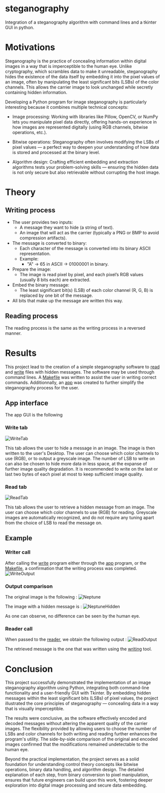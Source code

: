 # steganography
Integration of a steganography algorithm with command lines and a tkinter GUI in python.

# Motivations
Steganography is the practice of concealing information within digital images in a way that is imperceptible to the human eye. Unlike cryptography, which scrambles data to make it unreadable, steganography hides the existence of the data itself by embedding it into the pixel values of an image, often by manipulating the least significant bits (LSBs) of the color channels. This allows the carrier image to look unchanged while secretly containing hidden information.

Developing a Python program for image steganography is particularly interesting because it combines multiple technical concepts:

- Image processing: Working with libraries like Pillow, OpenCV, or NumPy lets you manipulate pixel data directly, offering hands-on experience in how images are represented digitally (using RGB channels, bitwise operations, etc.).

- Bitwise operations: Steganography often involves modifying the LSBs of pixel values — a perfect way to deepen your understanding of how data is stored and processed at the binary level.

- Algorithm design: Crafting efficient embedding and extraction algorithms tests your problem-solving skills — ensuring the hidden data is not only secure but also retrievable without corrupting the host image.

# Theory
## Writing process
- The user provides two inputs:
    - A message they want to hide (a string of text).
    - An image that will act as the carrier (typically a PNG or BMP to avoid compression artifacts).
- The message is converted to binary:
    - Each character of the message is converted into its binary ASCII representation.
    - Example:
        - "A" → 65 in ASCII → 01000001 in binary.
- Prepare the image:
    - The image is read pixel by pixel, and each pixel’s RGB values (usually 8 bits each) are extracted.
- Embed the binary message:
    - The least significant bit(s) (LSB) of each color channel (R, G, B) is replaced by one bit of the message.
- All bits that make up the message are written this way.

## Reading process
The reading process is the same as the writing process in a reversed manner.

# Results
This project lead to the creation of a simple steganography software to [read](./src/read.py) and [write](./src/write.py) files with hidden messages. The software may be used through command lines. A [Makefile](./src/Makefile) was written to assist the user in writing correct commands. Additionnally, an [app](./src/app.py) was created to further simplify the steganography process for the user.

## App interface
The app GUI is the following

### Write tab
![WriteTab](./Documents/images/write_tab.png?raw=true "WriteTab")

This tab allows the user to hide a message in an image. The image is then written to the user's Desktop. The user can choose which color channels to use (RGB), or to output a greyscale image. The number of LSB to write on can also be chosen to hide more data in less space, at the expanse of further image quality degradation. It is recommended to write on the last or last two bytes of each pixel at most to keep sufficient image quality.

### Read tab
![ReadTab](./Documents/images/read_tab.png?raw=true "ReadTab")

This tab allows the user to retrieve a hidden message from an image. The user can choose which color channels to use (RGB) for reading. Greyscale images are automatically recognized, and do not require any tuning apart from the choice of LSB to read the message on.

## Example
### Writer call
After calling the [write](./src/write.py) program either through the [app](./src/app.py) program, or the [Makefile](./src/Makefile), a confirmation that the writing process was completed.
![WriteOutput](./Documents/images/write_output.png?raw=true "WriteOutput")

### Output comparison
The original image is the following :
![Neptune](./Documents/images/neptune.jpg?raw=true "Neptune")

The image with a hidden message is :
![NeptuneHidden](./Documents/images/neptune_hidden.png?raw=true "NeptuneHidden")

As one can observe, no difference can be seen by the human eye.

### Reader call
When passed to the [reader](./src/read.py), we obtain the following output :
![ReadOutput](./Documents/images/read_output.png?raw=true "ReadOutput")

The retrieved message is the one that was written using the [writing](./src/write.py) tool.

# Conclusion
This project successfully demonstrated the implementation of an image steganography algorithm using Python, integrating both command-line functionality and a user-friendly GUI with Tkinter. By embedding hidden messages within the least significant bits (LSBs) of pixel values, the project illustrated the core principles of steganography — concealing data in a way that is visually imperceptible.

The results were conclusive, as the software effectively encoded and decoded messages without altering the apparent quality of the carrier images. The flexibility provided by allowing users to choose the number of LSBs and color channels for both writing and reading further enhances the program's utility. The side-by-side comparison of the original and encoded images confirmed that the modifications remained undetectable to the human eye.

Beyond the practical implementation, the project serves as a solid foundation for understanding control theory concepts like bitwise operations, binary data handling, and algorithm design. The detailed explanation of each step, from binary conversion to pixel manipulation, ensures that future engineers can build upon this work, fostering deeper exploration into digital image processing and secure data embedding.
